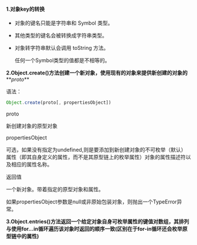 #### 1.对象key的转换

- 对象的键名只能是字符串和 Symbol 类型。

- 其他类型的键名会被转换成字符串类型。

- 对象转字符串默认会调用 toString 方法。

  任何一个Symbol类型的值都是不相等的。

**2.Object.create()方法创建一个新对象，使用现有的对象来提供新创建的对象的****_proto_**

语法：

```js
Object.create(proto[, propertiesObject])
```

proto

新创建对象的原型对象

propertiesObject

可选，如果没有指定为undefined,则是要添加到新创建对象的不可枚举（默认）属性（即其自身定义的属性，而不是其原型链上的枚举属性）对象的属性描述符以及相应的属性名称。

返回值

一个新对象。带着指定的原型对象和属性。

如果propertiesObject参数是null或非原始包装对象，则抛出一个TypeError异常。

**3.Object.entries()方法返回一个给定对象自身可枚举属性的键值对数组，其排列与使用for...in循环遍历该对象时返回的顺序一致(区别在于for-in循环还会枚举原型链中的属性)**

